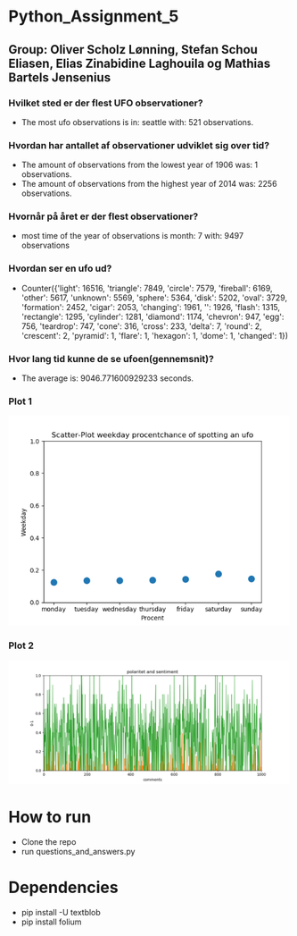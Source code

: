 # Python_Assignment_5

## Group: Oliver Scholz Lønning, Stefan Schou Eliasen, Elias Zinabidine Laghouila og Mathias Bartels Jensenius

### Hvilket sted er der flest UFO observationer?
* The most ufo observations is in: seattle with: 521 observations.

### Hvordan har antallet af observationer udviklet sig over tid?
* The amount of observations from the lowest year of 1906 was: 1 observations.
* The amount of observations from the highest year of 2014 was: 2256 observations.

### Hvornår på året er der flest observationer?
* most time of the year of observations is month: 7 with: 9497 observations

### Hvordan ser en ufo ud?
* Counter({'light': 16516, 'triangle': 7849, 'circle': 7579, 'fireball': 6169, 'other': 5617, 'unknown': 5569, 'sphere': 5364, 'disk': 5202, 'oval': 3729, 'formation': 2452, 'cigar': 2053, 'changing': 1961, '': 1926, 'flash': 1315, 'rectangle': 1295, 'cylinder': 1281, 'diamond': 1174, 'chevron': 947, 'egg': 756, 'teardrop': 747, 'cone': 316, 'cross': 233, 'delta': 7, 'round': 2, 'crescent': 2, 'pyramid': 1, 'flare': 1, 'hexagon': 1, 'dome': 1, 'changed': 1})

### Hvor lang tid kunne de se ufoen(gennemsnit)?
* The average is: 9046.771600929233 seconds.

### Plot 1
![Alt Text](https://github.com/HawkDon/Python_Assignment_5/blob/master/Python_Assignment5/plot1.PNG)

### Plot 2
![Alt Text](https://github.com/HawkDon/Python_Assignment_5/blob/master/Python_Assignment5/plot2.PNG)

# How to run
* Clone the repo
* run questions_and_answers.py

# Dependencies
* pip install -U textblob
* pip install folium


